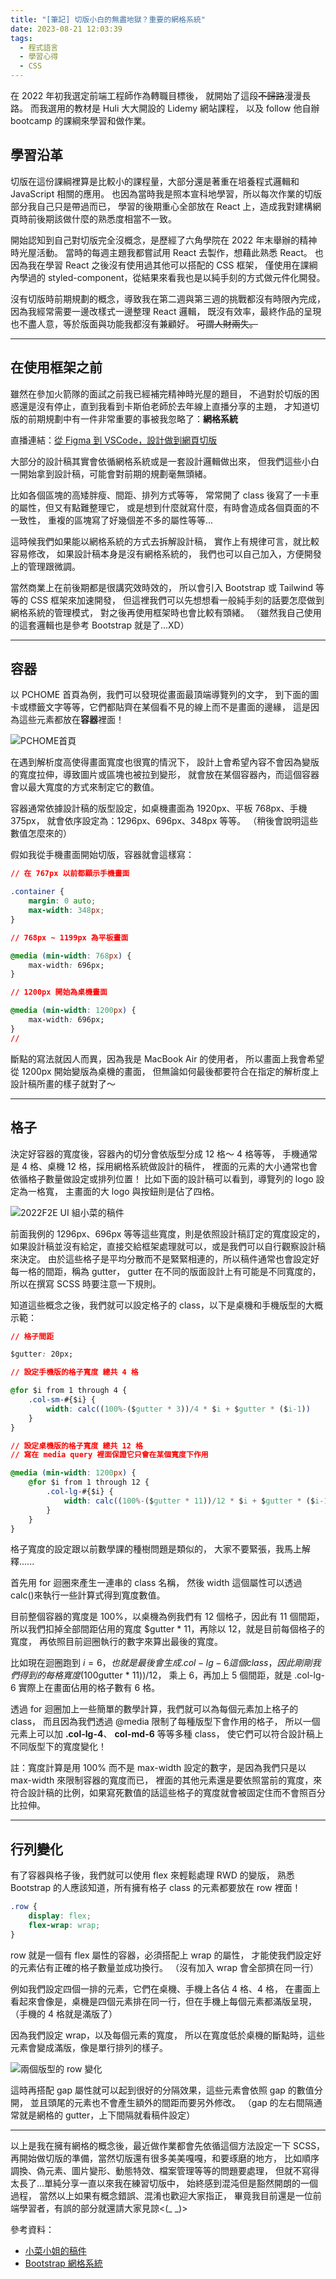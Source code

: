 ```yaml
---
title: "[筆記] 切版小白的無盡地獄？重要的網格系統"
date: 2023-08-21 12:03:39
tags:
  - 程式語言
  - 學習心得
  - CSS
---
```


在 2022 年初我選定前端工程師作為轉職目標後，
就開始了這段~~不歸路~~漫漫長路。
而我選用的教材是 Huli 大大開設的 Lidemy 網站課程，
以及 follow 他自辦 bootcamp 的課綱來學習和做作業。

 <!-- more -->

## 學習沿革

切版在這份課綱裡算是比較小的課程量，大部分還是著重在培養程式邏輯和 JavaScript 相關的應用。
也因為當時我是照本宣科地學習，所以每次作業的切版部分我自己只是帶過而已，
學習的後期重心全部放在 React 上，造成我對建構網頁時前後期該做什麼的熟悉度相當不一致。

開始認知到自己對切版完全沒概念，是歷經了六角學院在 2022 年末舉辦的精神時光屋活動。
當時的每週主題我都嘗試用 React 去製作，想藉此熟悉 React。
也因為我在學習 React 之後沒有使用過其他可以搭配的 CSS 框架，
僅使用在課綱內學過的 styled-component，從結果來看我也是以純手刻的方式做元件化開發。

沒有切版時前期規劃的概念，導致我在第二週與第三週的挑戰都沒有時限內完成，
因為我經常需要一邊改樣式一邊整理 React 邏輯，
既沒有效率，最終作品的呈現也不盡人意，等於版面與功能我都沒有兼顧好。
~~可謂人財兩失。~~

---

## 在使用框架之前

雖然在參加火箭隊的面試之前我已經補完精神時光屋的題目，
不過對於切版的困惑還是沒有停止，直到我看到卡斯伯老師於去年線上直播分享的主題，
才知道切版的前期規劃中有一件非常重要的事被我忽略了：**網格系統**

直播連結：[從 Figma 到 VSCode，設計做到網頁切版](https://www.youtube.com/watch?v=qRZLtIcPdls&t=5256s&ab_channel=%E5%85%AD%E8%A7%92%E5%AD%B8%E9%99%A2)

大部分的設計稿其實會依循網格系統或是一套設計邏輯做出來，
但我們這些小白一開始拿到設計稿，可能會對前期的規劃毫無頭緒。

比如各個區塊的高矮胖瘦、間距、排列方式等等，
常常開了 class 後寫了一卡車的屬性，但又有點難整理它，
或是想到什麼就寫什麼，有時會造成各個頁面的不一致性，
重複的區塊寫了好幾個差不多的屬性等等...

這時候我們如果能以網格系統的方式去拆解設計稿，
實作上有規律可言，就比較容易修改，
如果設計稿本身是沒有網格系統的，
我們也可以自己加入，方便開發上的管理跟微調。

當然商業上在前後期都是很講究效時效的，
所以會引入 Bootstrap 或 Tailwind 等等的 CSS 框架來加速開發，
但這裡我們可以先想想看一般純手刻的話要怎麼做到網格系統的管理模式，
對之後再使用框架時也會比較有頭緒。
（雖然我自己使用的這套邏輯也是參考 Bootstrap 就是了...XD）

---

## 容器

以 PCHOME 首頁為例，我們可以發現從畫面最頂端導覽列的文字，
到下面的圖卡或標籤文字等等，它們都貼齊在某個看不見的線上而不是畫面的邊緣，
這是因為這些元素都放在**容器**裡面！

![PCHOME首頁](https://drive.google.com/uc?export=view&id=18KIJ5iOfRKxx3OR0rS9hWDVlB7Y5v5hw)

在遇到解析度高使得畫面寬度也很寬的情況下，
設計上會希望內容不會因為變版的寬度拉伸，導致圖片或區塊也被拉到變形，
就會放在某個容器內，而這個容器會以最大寬度的方式來制定它的數值。

容器通常依據設計稿的版型設定，如桌機畫面為 1920px、平板 768px、手機 375px，
就會依序設定為：1296px、696px、348px 等等。
（稍後會說明這些數值怎麼來的）

假如我從手機畫面開始切版，容器就會這樣寫：

```CSS
// 在 767px 以前都顯示手機畫面

.container {
    margin: 0 auto;
    max-width: 348px;
}

// 768px ~ 1199px 為平板畫面

@media (min-width: 768px) {
    max-width: 696px;
}

// 1200px 開始為桌機畫面

@media (min-width: 1200px) {
    max-width: 696px;
}
//
```

斷點的寫法就因人而異，因為我是 MacBook Air 的使用者，
所以畫面上我會希望從 1200px 開始變版為桌機的畫面，
但無論如何最後都要符合在指定的解析度上設計稿所畫的樣子就對了～

---

## 格子

決定好容器的寬度後，容器內的切分會依版型分成 12 格～ 4 格等等，
手機通常是 4 格、桌機 12 格，採用網格系統做設計的稿件，
裡面的元素的大小通常也會依循格子數量做設定或排列位置！
比如下面的設計稿可以看到，導覽列的 logo 設定為一格寬，
主畫面的大 logo 與按鈕則是佔了四格。

![2022F2E UI 組小菜的稿件](https://drive.google.com/uc?export=view&id=1Sk70T4CjEl42mE7LRPo4QiDsZZ9sFLIb)

前面我例的 1296px、696px 等等這些寬度，則是依照設計稿訂定的寬度設定的，
如果設計稿並沒有給定，直接交給框架處理就可以，或是我們可以自行觀察設計稿來決定。
由於這些格子是平均分散而不是緊緊相連的，所以稿件通常也會設定好每一格的間距，稱為 gutter，
gutter 在不同的版面設計上有可能是不同寬度的，所以在撰寫 SCSS 時要注意一下規則。

知道這些概念之後，我們就可以設定格子的 class，以下是桌機和手機版型的大概示範：

```CSS
// 格子間距

$gutter: 20px;

// 設定手機版的格子寬度 總共 4 格

@for $i from 1 through 4 {
    .col-sm-#{$i} {
        width: calc((100%-($gutter * 3))/4 * $i + $gutter * ($i-1))
    }
}

// 設定桌機版的格子寬度 總共 12 格
// 寫在 media query 裡面保證它只會在某個寬度下作用

@media (min-width: 1200px) {
    @for $i from 1 through 12 {
        .col-lg-#{$i} {
            width: calc((100%-($gutter * 11))/12 * $i + $gutter * ($i-1))
        }
    }
}
```

格子寬度的設定跟以前數學課的種樹問題是類似的，
大家不要緊張，我馬上解釋......

首先用 for 迴圈來產生一連串的 class 名稱，
然後 width 這個屬性可以透過 calc()來執行一些計算式得到寬度數值。

目前整個容器的寬度是 100%，以桌機為例我們有 12 個格子，因此有 11 個間距，
所以我們扣掉全部間距佔用的寬度 $gutter \* 11，再除以 12，就是目前每個格子的寬度，
再依照目前迴圈執行的數字來算出最後的寬度。

比如現在迴圈跑到 $i = 6，也就是最後會生成 .col-lg-6 這個 class，
因此剛剛我們得到的每格寬度 (100%-($gutter \* 11))/12，
乘上 6，再加上 5 個間距，就是 .col-lg-6 實際上在畫面佔用的格子數有 6 格。

透過 for 迴圈加上一些簡單的數學計算，我們就可以為每個元素加上格子的 class，
而且因為我們透過 @media 限制了每種版型下會作用的格子，
所以一個元素上可以加 **.col-lg-4**、 **col-md-6** 等等多種 class，
使它們可以符合設計稿上不同版型下的寬度變化！

註：寬度計算是用 100% 而不是 max-width 設定的數字，是因為我們只是以 max-width 來限制容器的寬度而已，
裡面的其他元素還是要依照當前的寬度，來符合設計稿的比例，如果寫死數值的話這些格子的寬度就會被固定住而不會照百分比拉伸。

---

## 行列變化

有了容器與格子後，我們就可以使用 flex 來輕鬆處理 RWD 的變版，
熟悉 Bootstrap 的人應該知道，所有擁有格子 class 的元素都要放在 row 裡面！

```CSS
.row {
    display: flex;
    flex-wrap: wrap;
}
```

row 就是一個有 flex 屬性的容器，必須搭配上 wrap 的屬性，
才能使我們設定好的元素佔有正確的格子數量並成功換行。
（沒有加入 wrap 會全部擠在同一行）

例如我們設定四個一排的元素，它們在桌機、手機上各佔 4 格、4 格，
在畫面上看起來會像是，桌機是四個元素排在同一行，但在手機上每個元素都滿版呈現，
（手機的 4 格就是滿版了）

因為我們設定 wrap，以及每個元素的寬度，
所以在寬度低於桌機的斷點時，這些元素會變成滿版，像是單行排列的樣子。

![兩個版型的 row 變化](https://drive.google.com/uc?export=view&id=1ow30oZnTg__tV1RvtwPU1CJPNPjG0Wno)

這時再搭配 gap 屬性就可以起到很好的分隔效果，這些元素會依照 gap 的數值分開，
並且頭尾的元素也不會產生額外的間距而要另外修改。
（gap 的左右間隔通常就是網格的 gutter，上下間隔就看稿件設定）

---

以上是我在擁有網格的概念後，最近做作業都會先依循這個方法設定一下 SCSS，
再開始做切版的準備，當然切版還有很多美美嘎嘎，和要琢磨的地方，
比如順序調換、偽元素、圖片變形、動態特效、檔案管理等等的問題要處理，
但就不寫得太長了...單純分享一直以來我在練習切版中，
始終感到混沌但是豁然開朗的一個過程，
當然以上如果有概念錯誤、混淆也歡迎大家指正，
畢竟我目前還是一位前端學習者，有誤的部分就還請大家見諒<(\_ \_)>

參考資料：

- [小菜小姐的稿件](https://www.figma.com/file/sPyo1NZ2zYyUQ0Z7VAj3et/%E5%B0%8F%E8%8F%9C_WEEK2?type=design&node-id=61-6099&mode=design&t=YGd0glcr7ZgfqXIy-0)
- [Bootstrap 網格系統](https://medium.com/ivycodefive/5-bootstrap-%E7%B6%B2%E6%A0%BC%E7%B3%BB%E7%B5%B1-grid-be5779287231)
